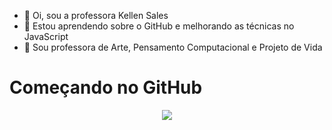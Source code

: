 - 👋 Oi, sou a professora Kellen Sales
- 👀 Estou aprendendo sobre o GitHub e melhorando as técnicas no JavaScript
- 🌱 Sou professora de Arte, Pensamento Computacional e Projeto de Vida


<!---
saleskellen/saleskellen is a ✨ special ✨ repository because its `README.md` (this file) appears on your GitHub profile.
You can click the Preview link to take a look at your changes.
--->

# Começando no GitHub
<p align="center">
<img src="http://img.shields.io/static/v1?label=STATUS&message=EM%20DESENVOLVIMENTO&color=GREEN&style=for-the-badge"/>
</p>

